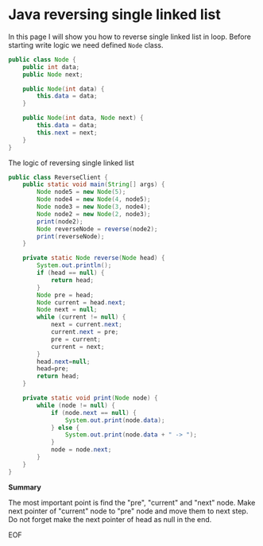 # Java reversing single linked list
In this page I will show you how to reverse single linked list in loop. Before starting write logic we need defined
`Node` class.
```java
public class Node {
    public int data;
    public Node next;

    public Node(int data) {
        this.data = data;
    }

    public Node(int data, Node next) {
        this.data = data;
        this.next = next;
    }
}
```
The logic of reversing single linked list
```java
public class ReverseClient {
    public static void main(String[] args) {
        Node node5 = new Node(5);
        Node node4 = new Node(4, node5);
        Node node3 = new Node(3, node4);
        Node node2 = new Node(2, node3);
        print(node2);
        Node reverseNode = reverse(node2);
        print(reverseNode);
    }

    private static Node reverse(Node head) {
        System.out.println();
        if (head == null) {
            return head;
        }
        Node pre = head;
        Node current = head.next;
        Node next = null;
        while (current != null) {
            next = current.next;
            current.next = pre;
            pre = current;
            current = next;
        }
        head.next=null;
        head=pre;
        return head;
    }

    private static void print(Node node) {
        while (node != null) {
            if (node.next == null) {
                System.out.print(node.data);
            } else {
                System.out.print(node.data + " -> ");
            }
            node = node.next;
        }
    }
}
```
**Summary**

The most important point is find the "pre", "current" and "next" node. Make next pointer of "current" node to
"pre" node and move them to next step. Do not forget make the next pointer of head as null in the end.

EOF